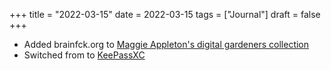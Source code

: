 +++
title = "2022-03-15"
date = 2022-03-15
tags = ["Journal"]
draft = false
+++

-   Added brainfck.org to [Maggie Appleton's digital gardeners collection](https://github.com/MaggieAppleton/digital-gardeners/pull/89)
-   Switched from to [KeePassXC](https://twitter.com/victordorneanu/status/1503710254760173577)